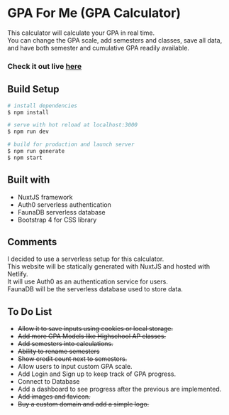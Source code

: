 # GPA For Me (GPA Calculator)
This calculator will calculate your GPA in real time.  
You can change the GPA scale, add semesters and classes, save all data, and have both semester and cumulative GPA readily available.

### Check it out live [here](http://gpafor.me)

## Build Setup
``` bash
# install dependencies
$ npm install

# serve with hot reload at localhost:3000
$ npm run dev

# build for production and launch server
$ npm run generate
$ npm start
```

## Built with
- NuxtJS framework
- Auth0 serverless authentication
- FaunaDB serverless database
- Bootstrap 4 for CSS library

## Comments
I decided to use a serverless setup for this calculator.  
This website will be statically generated with NuxtJS and hosted with Netlify.  
It will use Auth0 as an authentication service for users.  
FaunaDB will be the serverless database used to store data.

## To Do List
- ~~Allow it to save inputs using cookies or local storage.~~  
- ~~Add more GPA Models like Highschool AP classes.~~  
- ~~Add semesters into calculations.~~  
- ~~Ability to rename semesters~~
- ~~Show credit count next to semesters.~~  
- Allow users to input custom GPA scale.  
- Add Login and Sign up to keep track of GPA progress.  
- Connect to Database 
- Add a dashboard to see progress after the previous are implemented.  
- ~~Add images and favicon.~~  
- ~~Buy a custom domain and add a simple logo.~~  
